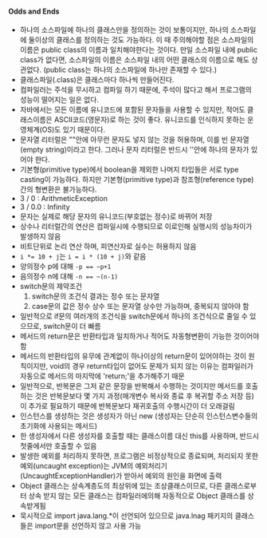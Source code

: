 #### Odds and Ends

* 하나의 소스파일에 하나의 클래스만을 정의하는 것이 보통이지만, 하나의 소스파일에 둘이상의 클래스를 정의하는 것도 가능하다. 이 때 주의해야할 점은 소스파일의 이름은 public class의 이름과 일치해야한다는 것이다. 만일 소스파일 내에 public class가 없다면, 소스파일의 이름은 소스파일 내의 어떤 클래스의 이름으로 해도 상관없다. (public class는 하나의 소스파일에 하나만 존재할 수 있다.)
* 클래스파일(.class)은 클래스마다 하나씩 만들어진다.
* 컴파일러는 주석을 무시하고 컴파일 하기 때문에, 주석이 많다고 해서 프로그램의 성능이 떨어지는 일은 없다.
* 자바에서는 모든 이름에 유니코드에 포함된 문자들을 사용할 수 있지만, 적어도 클래스이름은 ASCII코드(영문자)로 하는 것이 좋다. 유니코드를 인식하지 못하는 운영체계(OS)도 있기 때문이다.
* 문자열 리터럴은 ""안에 아무런 문자도 넣지 않는 것을 허용하며, 이를 빈 문자열(empty string)이라고 한다. 그러나 문자 리터럴은 반드시 ''안에 하나의 문자가 있어야 한다.
* 기본형(primitive type)에서 boolean을 제외한 나머지 타입들은 서로 type casting이 가능하다. 하지만 기본형(primitive type)과 참조형(reference type)간의 형변환은 불가능하다.
* 3 / 0 : ArithmeticException
* 3 / 0.0 : Infinity
* 문자는 실제로 해당 문자의 유니코드(부호없는 정수)로 바뀌어 저장
* 상수나 리터럴간의 연산은 컴파일시에 수행되므로 이로인해 실행시의 성능차이가 발생하지 않음
* 비트단위로 논리 연산 하며, 피연산자로 실수는 허용하지 않음
* `i *= 10 + j`는 `i = i * (10 + j)`와 같음
* 양의정수 p에 대해 `-p == ~p+1`
* 음의정수 n에 대해 `-n == ~(n-1)`
* switch문의 제약조건
  1. switch문의 조건식 결과는 정수 또는 문자열
  2. case문의 값은 정수 상수 또는 문자열 상수만 가능하며, 중복되지 않아야 함
* 일반적으로 if문의 여러개의 조건식을 switch문에서 하나의 조건식으로 줄일 수 있으므로, switch문이 더 빠름
* 메서드의 return문은 반환타입과 일치하거나 적어도 자동형변환이 가능한 것이어야 함
* 메서드의 반환타입의 유무에 관계없이 하나이상의 return문이 있어야하는 것이 원칙이지만, void의 경우 return타입이 없어도 문제가 되지 않는 이유는 컴파일러가 자동으로 메서드의 마지막에 'return;'을 추가해주기 때문
* 일반적으로, 반복문은 그저 같은 문장을 반복해서 수행하는 것이지만 메서드를 호출하는 것은 반복문보다 몇 가지 과정(매개변수 복사와 종료 후 복귀할 주소 저장 등)이 추가로 필요하기 때문에 반복문보다 재귀호출의 수행시간이 더 오래걸림
* 인스턴스를 생성하는 것은 생성자가 아닌 new (생성자는 단순히 인스턴스변수들의 초기화에 사용되는 메서드)
* 한 생성자에서 다른 생성자를 호출할 때는 클래스이름 대신 this를 사용하며, 반드시 첫줄에서만 호출할 수 있음
* 발생한 예외를 처리하지 못하면, 프로그램은 비정상적으로 종료되며, 처리되지 못한 예외(uncaught exception)는 JVM의 예외처리기(UncaughtExceptionHandler)가 받아서 예외의 원인을 화면에 출력
* Object 클래스는 상속계층도의 최상위에 있는 조상클래스이므로, 다른 클래스로부터 상속 받지 않는 모든 클래스는 컴파일러에의해 자동적으로 Object 클래스를 상속받게됨
* 묵시적으로 import java.lang.*이 선언되어 있으므로 java.lnag 패키지의 클래스들은 import문을 선언하지 않고 사용 가능